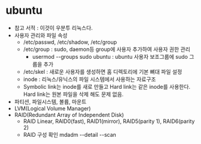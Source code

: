# ubuntu
- 참고 서적 : 이것이 우분투 리눅스다.
- 사용자 관리와 파일 속성
  - /etc/passwd, /etc/shadow, /etc/group 
  - /etc/group : sudo, daemon등 group에 사용자 추가하여 사용자 권한 관리
    - usermod --groups sudo ubuntu : ubuntu 사용자 보조그룹에 sudo 그룹을 추가
  - /etc/skel : 새로운 사용자를 생성하면 홈 디렉토리에 기본 뼈대 파일 설정
  - inode : 리눅스/유닉스의 파일 시스템에서 사용하는 자료구조
  - Symbolic link는 inode를 새로 만들고 Hard link는 같은 inode를 사용한다. 
    Hard link는 원본 파일을 삭제 해도 문제 없음.
- 파티션, 파일시스템, 볼륨, 마운트
- LVM(Logical Volume Manager)
- RAID(Redundant Array of Independent Disk)
  - RAID Linear, RAID0(fast), RAID1(mirror), RAID5(parity 1), RAID6(parity 2)
  - RAID 구성 확인 mdadm --detail --scan
